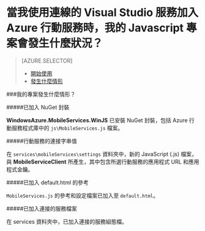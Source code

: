<properties 
    pageTitle="當您使用 Visual Studio 連線服務將行動服務加入 Javascript App 時會發生什麼狀況" 
    description="說明您在 Visual Studio 中的 Azure 行動服務專案的情形 " 
    services="mobile-services" 
    documentationCenter="" 
    authors="TomArcher" 
    manager="douge" 
    editor=""/>

<tags 
    ms.service="mobile-services" 
    ms.workload="mobile" 
    ms.tgt_pltfrm="NA" 
    ms.devlang="JavaScript" 
    ms.topic="article" 
    ms.date="09/23/2015" 
    ms.author="tarcher"/>

# 當我使用連線的 Visual Studio 服務加入 Azure 行動服務時，我的 Javascript 專案會發生什麼狀況？

> [AZURE.SELECTOR]
> - [開始使用](vs-mobile-services-javascript-getting-started.md)
> - [發生什麼情形](vs-mobile-services-javascript-what-happened.md)

###我的專案發生什麼情形？

#####已加入 NuGet 封裝

 **WindowsAzure.MobileServices.WinJS** 已安裝 NuGet 封裝，包括 Azure 行動服務程式庫中的 `js\MobileServices.js` 檔案。
  
#####行動服務的連接字串值 

在 `services\mobileServices\settings` 資料夾中，新的 JavaScript (.js) 檔案，與 **MobileServiceClient** 所產生，其中包含所選行動服務的應用程式 URL 和應用程式金鑰。  


#####已加入 default.html 的參考

`MobileServices.js` 的參考和設定檔案已加入至 `default.html`。  


#####已加入連接的服務檔案

在 services 資料夾中，已加入連接的服務組態檔。



 

